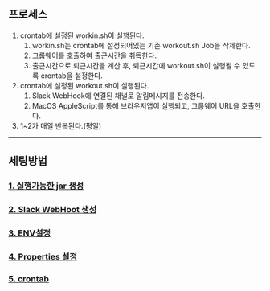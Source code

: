## 프로세스
1. crontab에 설정된 workin.sh이 실행된다.
    1. workin.sh는 crontab에 설정되어있는 기존 workout.sh Job을 삭제한다.
    2. 그룹웨어를 호출하여 출근시간을 취득한다.
    3. 출근시간으로 퇴근시간을 계산 후, 퇴근시간에 workout.sh이 실행될 수 있도록 crontab을 설정한다.
2. crontab에 설정된 workout.sh이 실행된다.
    1. Slack WebHook에 연결된 채널로 알림메시지를 전송한다.
    2. MacOS AppleScript를 통해 브라우저앱이 실행되고, 그룹웨어 URL을 호출한다.
3. 1~2가 매일 반복된다.(평일)

---
 
## 세팅방법

### [1. 실행가능한 jar 생성](./readme/1_실행가능한_jar_생성.md)

### [2. Slack WebHoot 생성](./readme/2_Slack_WebHook.md)

### [3. ENV설정](./readme/3_ENV.md)

### [4. Properties 설정](./readme/4_Properties.md)

### [5. crontab](./readme/5_crontab.md)
